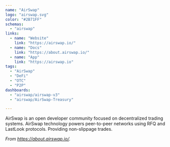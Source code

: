 ```yaml
---
name: "AirSwap"
logo: "airswap.svg"
color: "#2B71FF"
schemas:
  - "airswap"
links:
  - name: "Website"
    link: "https://airswap.io/"
  - name: "Docs"
    link: "https://about.airswap.io/"
  - name: "App"
    link: "https://airswap.io"
tags:
  - "AirSwap"
  - "DeFi"
  - "OTC"
  - "P2P"
dashboards:
  - "airswap/airswap-v3"
  - "airswap/AirSwap-Treasury"

---
```


AirSwap is an open developer community focused on decentralized trading systems. AirSwap technology powers peer-to-peer networks using RFQ and LastLook protocols.
Providing non-slippage trades.

*From https://about.airswap.io/.*
